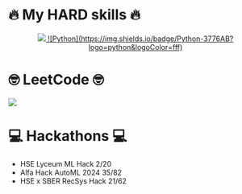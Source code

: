 # 🔥 My HARD skills 🔥
<p align="center">
  <a href="https://skillicons.dev">
    <img src="https://skillicons.dev/icons?i=python,postgres,mysql,sklearn,cpp,cs,django,git" />
    ![Python](https://img.shields.io/badge/Python-3776AB?logo=python&logoColor=fff)
  </a>
</p>

# 🤓 LeetCode 🤓
![](https://leetcard.jacoblin.cool/bepebdepd?animation=false)
<!--
**GermanPikel/GermanPikel** is a ✨ _special_ ✨ repository because its `README.md` (this file) appears on your GitHub profile.

Here are some ideas to get you started:

- 🔭 I’m currently working on ...
- 🌱 I’m currently learning ...
- 👯 I’m looking to collaborate on ...
- 🤔 I’m looking for help with ...
- 💬 Ask me about ...
- 📫 How to reach me: ...
- 😄 Pronouns: ...
- ⚡ Fun fact: ...
-->

# 💻 Hackathons 💻
- HSE Lyceum ML Hack 2/20
- Alfa Hack AutoML 2024 35/82
- HSE x SBER RecSys Hack 21/62
